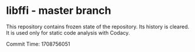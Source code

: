 # libffi - master branch

This repository contains frozen state of the repository.
Its history is cleared. It is used only for static code
analysis with Codacy.

Commit Time: 1708756051